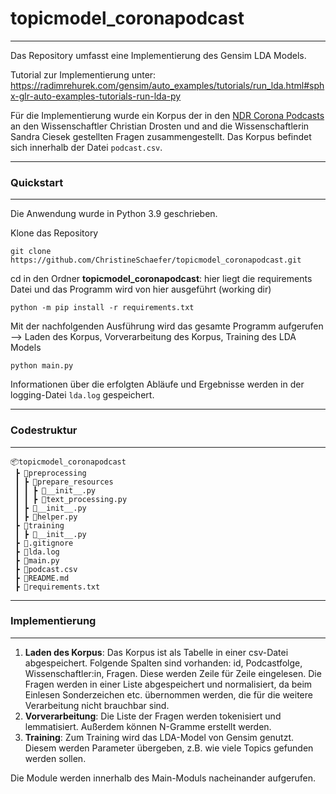 # topicmodel_coronapodcast

***

Das Repository umfasst eine Implementierung des Gensim LDA Models.

Tutorial zur Implementierung unter: https://radimrehurek.com/gensim/auto_examples/tutorials/run_lda.html#sphx-glr-auto-examples-tutorials-run-lda-py

Für die Implementierung wurde ein Korpus der in den [NDR Corona Podcasts](https://www.ndr.de/nachrichten/info/podcast4684.html) an den Wissenschaftler Christian Drosten und and die Wissenschaftlerin Sandra Ciesek gestellten Fragen zusammengestellt. Das Korpus befindet sich innerhalb der Datei `podcast.csv`.

***
### Quickstart
***
Die Anwendung wurde in Python 3.9 geschrieben.

Klone das Repository

`git clone https://github.com/ChristineSchaefer/topicmodel_coronapodcast.git`

cd in den Ordner **topicmodel_coronapodcast**: hier liegt die requirements Datei und das Programm wird von hier ausgeführt (working dir)

`python -m pip install -r requirements.txt`

Mit der nachfolgenden Ausführung wird das gesamte Programm aufgerufen 
--> Laden des Korpus, Vorverarbeitung des Korpus, Training des LDA Models

`python main.py`

Informationen über die erfolgten Abläufe und Ergebnisse werden in der logging-Datei `lda.log` gespeichert.

***
### Codestruktur
***
```
📦topicmodel_coronapodcast
 ┣ 📂preprocessing
 ┃ ┣ 📂prepare_resources
 ┃ ┃ ┣ 📜__init__.py
 ┃ ┃ ┣ 📜text_processing.py
 ┃ ┣ 📜__init__.py
 ┃ ┣ 📜helper.py
 ┣ 📂training
 ┃ ┣ 📜__init__.py
 ┣ 📜.gitignore
 ┣ 📜lda.log
 ┣ 📜main.py
 ┣ 📜podcast.csv
 ┣ 📜README.md
 ┣ 📜requirements.txt
```

***
### Implementierung
***
1. **Laden des Korpus**: Das Korpus ist als Tabelle in einer csv-Datei abgespeichert. Folgende Spalten sind vorhanden: id, Podcastfolge, Wissenschaftler:in, Fragen. Diese werden Zeile für Zeile eingelesen. Die Fragen werden in einer Liste abgespeichert und normalisiert, da beim Einlesen Sonderzeichen etc. übernommen werden, die für die weitere Verarbeitung nicht brauchbar sind.
2. **Vorverarbeitung**: Die Liste der Fragen werden tokenisiert und lemmatisiert. Außerdem können N-Gramme erstellt werden.
3. **Training**: Zum Training wird das LDA-Model von Gensim genutzt. Diesem werden Parameter übergeben, z.B. wie viele Topics gefunden werden sollen.

Die Module werden innerhalb des Main-Moduls nacheinander aufgerufen. 
